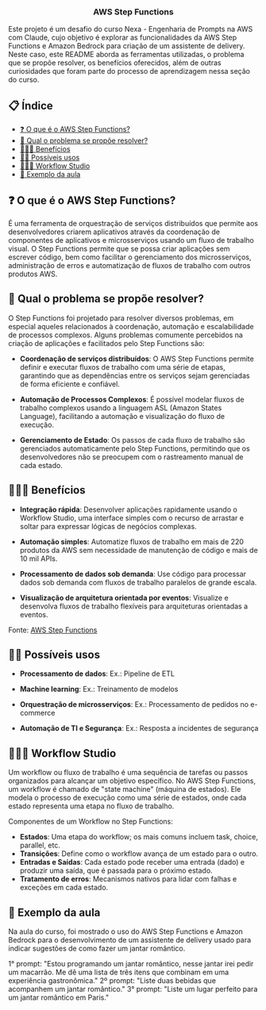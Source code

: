 <p align="center">
<h3 align="center">AWS Step Functions</h3>
Este projeto é um desafio do curso Nexa - Engenharia de Prompts na AWS com Claude, cujo objetivo é explorar as funcionalidades da AWS Step Functions e Amazon Bedrock para criação de um assistente de delivery. Neste caso, este README aborda as ferramentas utilizadas, o problema que se propõe resolver, os benefícios oferecidos, além de outras curiosidades que foram parte do processo de aprendizagem nessa seção do curso.
</p>

## 📋 Índice

- [❓ O que é o AWS Step Functions?](#-o-que-é-o-aws-step-functions)
- [🎯 Qual o problema se propõe resolver?](#-qual-o-problema-se-propõe-resolver)
- [🧑🏽‍💻 Benefícios](#-benefícios)
- [👏🏽 Possíveis usos](#-possíveis-usos)
- [🧑🏽‍💼 Workflow Studio](#-workflow-studio)
- [📔 Exemplo da aula](#-exemplo-da-aula)

## ❓ O que é o AWS Step Functions?

É uma ferramenta de orquestração de serviços distribuídos que permite aos desenvolvedores criarem aplicativos através da coordenação de componentes de aplicativos e microsserviços usando um fluxo de trabalho visual. O Step Functions permite que se possa criar aplicações sem escrever código, bem como facilitar o gerenciamento dos microsserviços, administração de erros e automatização de fluxos de trabalho com outros produtos AWS.

## 🎯 Qual o problema se propõe resolver?

O Step Functions foi projetado para resolver diversos problemas, em especial aqueles relacionados à coordenação, automação e escalabilidade de processos complexos. Alguns problemas comumente percebidos na criação de aplicações e facilitados pelo Step Functions são:

- **Coordenação de serviços distribuídos**: O AWS Step Functions permite definir e executar fluxos de trabalho com uma série de etapas, garantindo que as dependências entre os serviços sejam gerenciadas de forma eficiente e confiável.

- **Automação de Processos Complexos**: É possível modelar fluxos de trabalho complexos usando a linguagem ASL (Amazon States Language), facilitando a automação e visualização do fluxo de execução.

- **Gerenciamento de Estado**: Os passos de cada fluxo de trabalho são gerenciados automaticamente pelo Step Functions, permitindo que os desenvolvedores não se preocupem com o rastreamento manual de cada estado.

## 🧑🏽‍💻 Benefícios

- **Integração rápida**: Desenvolver aplicações rapidamente usando o Workflow Studio, uma interface simples com o recurso de arrastar e soltar para expressar lógicas de negócios complexas.

- **Automação simples**: Automatize fluxos de trabalho em mais de 220 produtos da AWS sem necessidade de manutenção de código e mais de 10 mil APIs.

- **Processamento de dados sob demanda**: Use código para processar dados sob demanda com fluxos de trabalho paralelos de grande escala.

- **Visualização de arquitetura orientada por eventos**: Visualize e desenvolva fluxos de trabalho flexíveis para arquiteturas orientadas a eventos.

Fonte: [AWS Step Functions](https://aws.amazon.com/pt/step-functions/)

## 👏🏽 Possíveis usos

- **Processamento de dados**: Ex.: Pipeline de ETL

- **Machine learning**: Ex.: Treinamento de modelos

- **Orquestração de microsserviços**: Ex.: Processamento de pedidos no e-commerce

- **Automação de TI e Segurança**: Ex.: Resposta a incidentes de segurança

## 🧑🏽‍💼 Workflow Studio

Um workflow ou fluxo de trabalho é uma sequência de tarefas ou passos organizados para alcançar um objetivo específico. No AWS Step Functions, um workflow é chamado de "state machine" (máquina de estados). Ele modela o processo de execução como uma série de estados, onde cada estado representa uma etapa no fluxo de trabalho.

Componentes de um Workflow no Step Functions:

- **Estados**: Uma etapa do workflow; os mais comuns incluem task, choice, parallel, etc.
- **Transições**: Define como o workflow avança de um estado para o outro.
- **Entradas e Saídas**: Cada estado pode receber uma entrada (dado) e produzir uma saída, que é passada para o próximo estado.
- **Tratamento de erros**: Mecanismos nativos para lidar com falhas e exceções em cada estado.

## 📔 Exemplo da aula

Na aula do curso, foi mostrado o uso do AWS Step Functions e Amazon Bedrock para o desenvolvimento de um assistente de delivery usado para indicar sugestões de como fazer um jantar romântico.

1° prompt: "Estou programando um jantar romântico, nesse jantar irei pedir um macarrão. Me dê uma lista de três itens que combinam em uma experiência gastronômica."
2º prompt: "Liste duas bebidas que acompanhem um jantar romântico."
3° prompt: "Liste um lugar perfeito para um jantar romântico em Paris."
